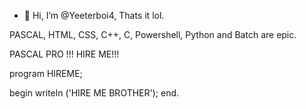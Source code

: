 - 👋 Hi, I’m @Yeeterboi4, Thats it lol.

PASCAL, HTML, CSS, C++, C, Powershell, Python and Batch are epic.

PASCAL PRO !!!
HIRE ME!!!

program HIREME;

begin
  writeln ('HIRE ME BROTHER');
end.

